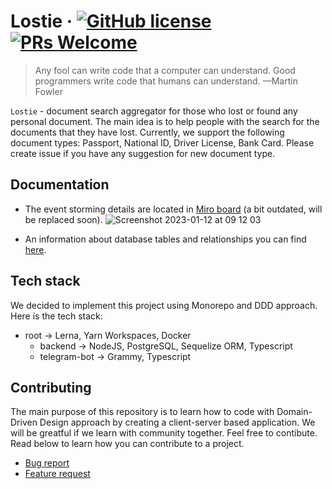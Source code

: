 # Lostie &middot; [![GitHub license](https://img.shields.io/badge/license-MIT-blue.svg)](https://github.com/crococoders/lostie/blob/develop/LICENSE) [![PRs Welcome](https://img.shields.io/badge/PRs-welcome-brightgreen.svg)](https://github.com/crococoders/lostie/tree/develop/.github/ISSUE_TEMPLATE)

> Any fool can write code that a computer can understand. Good programmers write code that humans can understand. —Martin Fowler

`Lostie` - document search aggregator for those who lost or found any personal document. The main idea is to help people with the search for the documents that they have lost. Currently, we support the following document types: Passport, National ID, Driver License, Bank Card. Please create issue if you have any suggestion for new document type.

## Documentation

- The event storming details are located in [Miro board](https://miro.com/app/board/uXjVP99l3a8=/?share_link_id=985749745364) (a bit outdated, will be replaced soon).
  ![Screenshot 2023-01-12 at 09 12 03](https://user-images.githubusercontent.com/28972348/211967034-5167b516-3f21-4b09-8516-ed2ecb3cb953.png)

- An information about database tables and relationships you can find [here](https://dbdiagram.io/d/63a0735699cb1f3b55a246b0).

## Tech stack

We decided to implement this project using Monorepo and DDD approach. Here is the tech stack:

- root -> Lerna, Yarn Workspaces, Docker
  - backend -> NodeJS, PostgreSQL, Sequelize ORM, Typescript
  - telegram-bot -> Grammy, Typescript

## Contributing

The main purpose of this repository is to learn how to code with Domain-Driven Design approach by creating a client-server based application. We will be greatful if we learn with community together. Feel free to contibute. Read below to learn how you can contribute to a project.

- [Bug report](https://github.com/crococoders/lostie/blob/develop/.github/ISSUE_TEMPLATE/bug_report.md)
- [Feature request](https://github.com/crococoders/lostie/blob/develop/.github/ISSUE_TEMPLATE/feature_request.md)
